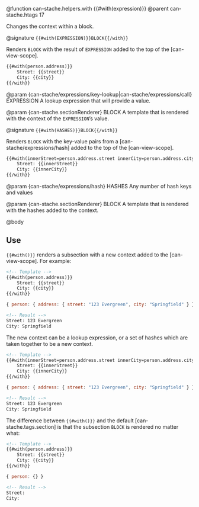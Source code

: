 @function can-stache.helpers.with {{#with(expression)}}
@parent can-stache.htags 17

Changes the context within a block.

@signature `{{#with(EXPRESSION)}}BLOCK{{/with}}`

Renders `BLOCK` with the result of `EXPRESSION` added to the top of the [can-view-scope].

```html
{{#with(person.address)}}
	Street: {{street}}
	City: {{city}}
{{/with}}
```

@param {can-stache/expressions/key-lookup|can-stache/expressions/call} EXPRESSION A lookup expression that will provide a value.

@param {can-stache.sectionRenderer} BLOCK A template that is rendered
with the context of the `EXPRESSION`’s value.

@signature `{{#with(HASHES)}}BLOCK{{/with}}`

Renders `BLOCK` with the key-value pairs from a [can-stache/expressions/hash] added to the top of the [can-view-scope].

```html
{{#with(innerStreet=person.address.street innerCity=person.address.city)}}
    Street: {{innerStreet}}
    City: {{innerCity}}
{{/with}}
```

@param {can-stache/expressions/hash} HASHES Any number of hash keys and values

@param {can-stache.sectionRenderer} BLOCK A template that is rendered
with the hashes added to the context.

@body

## Use

`{{#with()}}` renders a subsection with a new context added to the [can-view-scope].
For example:

```html
<!-- Template -->
{{#with(person.address)}}
	Street: {{street}}
	City: {{city}}
{{/with}}
```

```js
{ person: { address: { street: "123 Evergreen", city: "Springfield" } } }
```

```html
<!-- Result -->
Street: 123 Evergreen
City: Springfield
```

The new context can be a lookup expression, or a set of hashes which are taken together to be a new context.

```html
<!-- Template -->
{{#with(innerStreet=person.address.street innerCity=person.address.city)}}
	Street: {{innerStreet}}
	City: {{innerCity}}
{{/with}}
```

```js
{ person: { address: { street: "123 Evergreen", city: "Springfield" } } }
```

```html
<!-- Result -->
Street: 123 Evergreen
City: Springfield
```

The difference between `{{#with()}}` and the default [can-stache.tags.section]
is that the subsection `BLOCK` is rendered no matter what:

```html
<!-- Template -->
{{#with(person.address)}}
	Street: {{street}}
	City: {{city}}
{{/with}}
```

```js
{ person: {} }
```

```html
<!-- Result -->
Street:
City:
```
